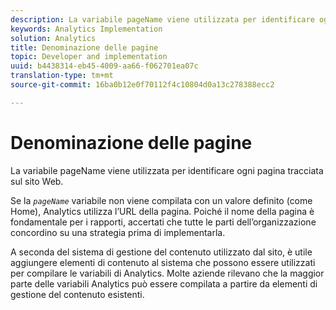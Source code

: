 ```yaml
---
description: La variabile pageName viene utilizzata per identificare ogni pagina tracciata sul sito Web.
keywords: Analytics Implementation
solution: Analytics
title: Denominazione delle pagine
topic: Developer and implementation
uuid: b4438314-eb45-4009-aa66-f062701ea07c
translation-type: tm+mt
source-git-commit: 16ba0b12e0f70112f4c10804d0a13c278388ecc2

---
```



# Denominazione delle pagine

La variabile pageName viene utilizzata per identificare ogni pagina tracciata sul sito Web.

Se la *`pageName`* variabile non viene compilata con un valore definito (come Home), Analytics utilizza l’URL della pagina. Poiché il nome della pagina è fondamentale per i rapporti, accertati che tutte le parti dell’organizzazione concordino su una strategia prima di implementarla.

A seconda del sistema di gestione del contenuto utilizzato dal sito, è utile aggiungere elementi di contenuto al sistema che possono essere utilizzati per compilare le variabili di Analytics. Molte aziende rilevano che la maggior parte delle variabili Analytics può essere compilata a partire da elementi di gestione del contenuto esistenti.

